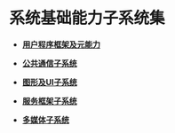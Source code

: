 # 系统基础能力子系统集<a name="ZH-CN_TOPIC_0000001055358058"></a>

-   **[用户程序框架及元能力](用户程序框架及元能力.md)**  

-   **[公共通信子系统](公共通信子系统.md)**  

-   **[图形及UI子系统](图形及UI子系统.md)**  

-   **[服务框架子系统](服务框架子系统.md)**  

-   **[多媒体子系统](多媒体子系统.md)**  


